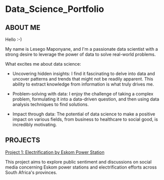 # Data_Science_Portfolio
## ABOUT ME

Hello :-)

My name is Lesego Maponyane, and I'm a passionate data scientist with a strong desire to leverage the power of data to solve real-world problems.

What excites me about data science:

- Uncovering hidden insights: I find it fascinating to delve into data and uncover patterns and trends that might not be readily apparent. This ability to extract knowledge from information is what truly drives me.

- Problem-solving with data: I enjoy the challenge of taking a complex problem, formulating it into a data-driven question, and then using data analysis techniques to find solutions.

- Impact through data: The potential of data science to make a positive impact on various fields, from business to healthcare to social good, is incredibly motivating.

## PROJECTS

[Project 1: Electrification by Eskom Power Station]([https://github.com/lesego-maponyane/Data_Science_Portfolio](https://github.com/lesego-maponyane/Data_Science_Portfolio/blob/main/Eskom_python.ipynb))

This project aims to explore public sentiment and discussions on social media concerning Eskom power stations and electrification efforts across South Africa's provinces.
